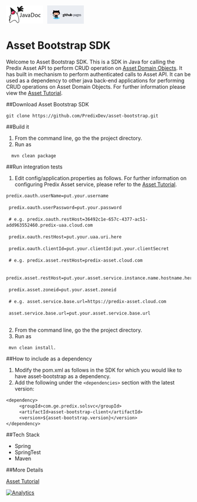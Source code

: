 <a href="../../../../pages/adoption/asset-bootstrap/javadocs/index.html" target="_blank" >
	<img height="50px" width="100px" src="images/javadoc.png" alt="view javadoc"></a>
&nbsp;
<a href="../../../../pages/adoption/asset-bootstrap" target="_blank">
	<img height="50px" width="100px" src="images/pages.jpg" alt="view github pages">
</a>

Asset Bootstrap SDK
================================

Welcome to Asset Bootstrap SDK. This is a SDK in Java for calling the Predix Asset API to perform CRUD operation on [Asset Domain Objects](https://www.predix.io/docs/#zChUPu1U). It has built in mechanism to perform authenticated calls to Asset API. It can be used as a dependency to other java back-end applications for performing CRUD operations on Asset Domain Objects.
For further information please view the [Asset Tutorial](https://www.predix.io/resources/tutorials/journey.html#1709).

##Download Asset Bootstrap SDK

```
git clone https://github.com/PredixDev/asset-bootstrap.git
```
##Build it

1. From the command line, go the the project directory.
2. Run as

```
  mvn clean package
```
##Run integration tests

1. Edit config/application.properties as follows. For further information on configuring Predix Asset service, please refer to the [Asset Tutorial](https://www.predix.io/resources/tutorials/journey.html#1709).

```
predix.oauth.userName=put.your.username

 predix.oauth.userPassword=put.your.password

 # e.g. predix.oauth.restHost=36492c1e-657c-4377-ac51-add963552460.predix-uaa.cloud.com

 predix.oauth.restHost=put.your.uaa.uri.here

 predix.oauth.clientId=put.your.clientId:put.your.clientSecret

 # e.g. predix.asset.restHost=predix-asset.cloud.com

 predix.asset.restHost=put.your.asset.service.instance.name.hostname.here

 predix.asset.zoneid=put.your.asset.zoneid

 # e.g. asset.service.base.url=https://predix-asset.cloud.com

 asset.service.base.url=put.your.asset.service.base.url
 
 ```
 2. From the command line, go the the project directory.
 3. Run as 

``` 
 mvn clean install.
```
##How to include as a dependency
1. Modify the pom.xml as follows in the SDK for which you would like to have asset-bootstrap as a dependency.
2. Add the following under the ```<dependencies>``` section with the latest version:
```
<dependency>
     <groupId>com.ge.predix.solsvc</groupId>
     <artifactId>asset-bootstrap-client</artifactId>
     <version>${asset-bootstrap.version}</version>
</dependency>
 ```
 
##Tech Stack

 - Spring
 - SpringTest
 - Maven
 
##More Details
 
 [Asset Tutorial](https://www.predix.io/resources/tutorials/journey.html#1709)

[![Analytics](https://ga-beacon.appspot.com/UA-82773213-1/asset-bootstrap/readme?pixel)](https://github.com/PredixDev)
